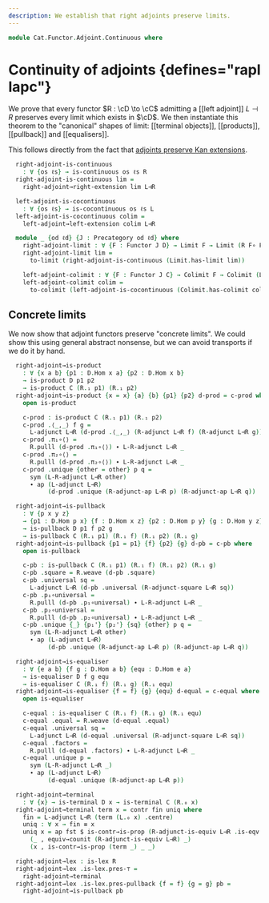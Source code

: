```yaml
---
description: We establish that right adjoints preserve limits.
---
```

<!--
```agda
open import Cat.Instances.Shape.Terminal
open import Cat.Diagram.Colimit.Base
open import Cat.Diagram.Limit.Finite
open import Cat.Functor.Adjoint.Kan
open import Cat.Diagram.Limit.Base
open import Cat.Diagram.Terminal
open import Cat.Functor.Kan.Base
open import Cat.Functor.Adjoint
open import Cat.Prelude

import Cat.Functor.Reasoning as Func
```
-->

```agda
module Cat.Functor.Adjoint.Continuous where
```

<!--
```agda
module _
    {o o' ℓ ℓ'} {C : Precategory o ℓ} {D : Precategory o' ℓ'}
    {L : Functor C D} {R : Functor D C}
    (L⊣R : L ⊣ R)
  where
  private
    module L = Func L
    module R = Func R
    module C = Precategory C
    module D = Precategory D
    module adj = _⊣_ L⊣R
    open _=>_
```
-->

# Continuity of adjoints {defines="rapl lapc"}

We prove that every functor $R : \cD \to \cC$ admitting a [[left
adjoint]] $L \dashv R$ preserves every limit which exists in $\cD$. We
then instantiate this theorem to the "canonical" shapes of limit:
[[terminal objects]], [[products]], [[pullback]] and [[equalisers]].

This follows directly from the fact that [adjoints preserve Kan
extensions].

[adjoints preserve Kan extensions]: Cat.Functor.Adjoint.Kan.html


```agda
  right-adjoint-is-continuous
    : ∀ {os ℓs} → is-continuous os ℓs R
  right-adjoint-is-continuous lim =
    right-adjoint→right-extension lim L⊣R

  left-adjoint-is-cocontinuous
    : ∀ {os ℓs} → is-cocontinuous os ℓs L
  left-adjoint-is-cocontinuous colim =
    left-adjoint→left-extension colim L⊣R

  module _ {od ℓd} {J : Precategory od ℓd} where
    right-adjoint-limit : ∀ {F : Functor J D} → Limit F → Limit (R F∘ F)
    right-adjoint-limit lim =
      to-limit (right-adjoint-is-continuous (Limit.has-limit lim))

    left-adjoint-colimit : ∀ {F : Functor J C} → Colimit F → Colimit (L F∘ F)
    left-adjoint-colimit colim =
      to-colimit (left-adjoint-is-cocontinuous (Colimit.has-colimit colim))
```

## Concrete limits

We now show that adjoint functors preserve "concrete limits". We could
show this using general abstract nonsense, but we can avoid transports
if we do it by hand.

<!--
```agda
  open import Cat.Diagram.Equaliser
  open import Cat.Diagram.Pullback
  open import Cat.Diagram.Product
```
-->

```agda
  right-adjoint→is-product
    : ∀ {x a b} {p1 : D.Hom x a} {p2 : D.Hom x b}
    → is-product D p1 p2
    → is-product C (R.₁ p1) (R.₁ p2)
  right-adjoint→is-product {x = x} {a} {b} {p1} {p2} d-prod = c-prod where
    open is-product

    c-prod : is-product C (R.₁ p1) (R.₁ p2)
    c-prod .⟨_,_⟩ f g =
      L-adjunct L⊣R (d-prod .⟨_,_⟩ (R-adjunct L⊣R f) (R-adjunct L⊣R g))
    c-prod .π₁∘⟨⟩ =
      R.pulll (d-prod .π₁∘⟨⟩) ∙ L-R-adjunct L⊣R _
    c-prod .π₂∘⟨⟩ =
      R.pulll (d-prod .π₂∘⟨⟩) ∙ L-R-adjunct L⊣R _
    c-prod .unique {other = other} p q =
      sym (L-R-adjunct L⊣R other)
      ∙ ap (L-adjunct L⊣R)
           (d-prod .unique (R-adjunct-ap L⊣R p) (R-adjunct-ap L⊣R q))

  right-adjoint→is-pullback
    : ∀ {p x y z}
    → {p1 : D.Hom p x} {f : D.Hom x z} {p2 : D.Hom p y} {g : D.Hom y z}
    → is-pullback D p1 f p2 g
    → is-pullback C (R.₁ p1) (R.₁ f) (R.₁ p2) (R.₁ g)
  right-adjoint→is-pullback {p1 = p1} {f} {p2} {g} d-pb = c-pb where
    open is-pullback

    c-pb : is-pullback C (R.₁ p1) (R.₁ f) (R.₁ p2) (R.₁ g)
    c-pb .square = R.weave (d-pb .square)
    c-pb .universal sq =
      L-adjunct L⊣R (d-pb .universal (R-adjunct-square L⊣R sq))
    c-pb .p₁∘universal =
      R.pulll (d-pb .p₁∘universal) ∙ L-R-adjunct L⊣R _
    c-pb .p₂∘universal =
      R.pulll (d-pb .p₂∘universal) ∙ L-R-adjunct L⊣R _
    c-pb .unique {_} {p₁'} {p₂'} {sq} {other} p q =
      sym (L-R-adjunct L⊣R other)
      ∙ ap (L-adjunct L⊣R)
           (d-pb .unique (R-adjunct-ap L⊣R p) (R-adjunct-ap L⊣R q))

  right-adjoint→is-equaliser
    : ∀ {e a b} {f g : D.Hom a b} {equ : D.Hom e a}
    → is-equaliser D f g equ
    → is-equaliser C (R.₁ f) (R.₁ g) (R.₁ equ)
  right-adjoint→is-equaliser {f = f} {g} {equ} d-equal = c-equal where
    open is-equaliser

    c-equal : is-equaliser C (R.₁ f) (R.₁ g) (R.₁ equ)
    c-equal .equal = R.weave (d-equal .equal)
    c-equal .universal sq =
      L-adjunct L⊣R (d-equal .universal (R-adjunct-square L⊣R sq))
    c-equal .factors =
      R.pulll (d-equal .factors) ∙ L-R-adjunct L⊣R _
    c-equal .unique p =
      sym (L-R-adjunct L⊣R _)
      ∙ ap (L-adjunct L⊣R)
           (d-equal .unique (R-adjunct-ap L⊣R p))

  right-adjoint→terminal
    : ∀ {x} → is-terminal D x → is-terminal C (R.₀ x)
  right-adjoint→terminal term x = contr fin uniq where
    fin = L-adjunct L⊣R (term (L.₀ x) .centre)
    uniq : ∀ x → fin ≡ x
    uniq x = ap fst $ is-contr→is-prop (R-adjunct-is-equiv L⊣R .is-eqv _)
      (_ , equiv→counit (R-adjunct-is-equiv L⊣R) _)
      (x , is-contr→is-prop (term _) _ _)

  right-adjoint→lex : is-lex R
  right-adjoint→lex .is-lex.pres-⊤ =
    right-adjoint→terminal
  right-adjoint→lex .is-lex.pres-pullback {f = f} {g = g} pb =
    right-adjoint→is-pullback pb
```
